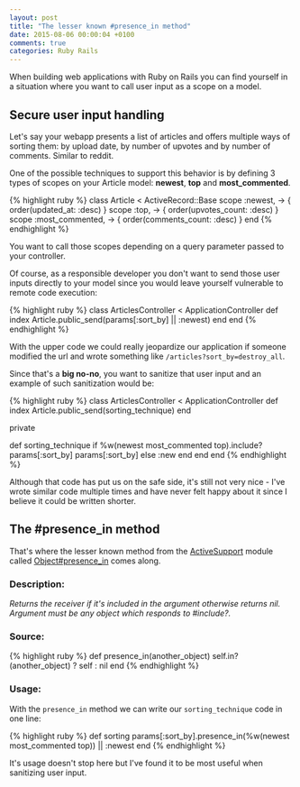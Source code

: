 ```yaml
---
layout: post
title: "The lesser known #presence_in method"
date: 2015-08-06 00:00:04 +0100
comments: true
categories: Ruby Rails
---
```


When building web applications with Ruby on Rails you can find yourself in a situation where you want to call user input as a scope on a model.

## Secure user input handling

Let's say your webapp presents a list of articles and offers multiple ways of sorting them: by upload date, by number of upvotes and by number of comments. Similar to reddit.


One of the possible techniques to support this behavior is by defining 3 types of scopes on your Article model: **newest**, **top** and **most_commented**.

{% highlight ruby %}
class Article < ActiveRecord::Base
  scope :newest, -> { order(updated_at: :desc) }
  scope :top, -> { order(upvotes_count: :desc) }
  scope :most_commented, -> { order(comments_count: :desc) }
end
{% endhighlight %}

You want to call those scopes depending on a query parameter passed to your controller.

Of course, as a responsible developer you don't want to send those user inputs directly to your model since you would leave yourself vulnerable to remote code execution:

{% highlight ruby %}
class ArticlesController < ApplicationController
  def index
    Article.public_send(params[:sort_by] || :newest)
  end
end
{% endhighlight %}

With the upper code we could really jeopardize our application if someone modified the url and wrote something like `/articles?sort_by=destroy_all`.

Since that's a **big no-no**, you want to sanitize that user input and an example of such sanitization would be:

{% highlight ruby %}
class ArticlesController < ApplicationController
  def index
    Article.public_send(sorting_technique)
  end

  private

  def sorting_technique
     if %w(newest most_commented top).include? params[:sort_by]
       params[:sort_by]
     else
       :new
     end
  end
end
{% endhighlight %}

Although that code has put us on the safe side, it's still not very nice - I've wrote similar code multiple times and have never felt happy about it since I believe it could be written shorter.

## The #presence_in method

That's where the lesser known method from the [ActiveSupport](http://guides.rubyonrails.org/active_support_core_extensions.html) module called [Object#presence_in](http://api.rubyonrails.org/classes/Object.html#method-i-presence_in) comes along.

### Description:

*Returns the receiver if it's included in the argument otherwise returns nil. Argument must be any object which responds to #include?.*

### Source:

{% highlight ruby %}
def presence_in(another_object)
  self.in?(another_object) ? self : nil
end
{% endhighlight %}

### Usage:

With the `presence_in` method we can write our `sorting_technique` code in one line:

{% highlight ruby %}
def sorting
  params[:sort_by].presence_in(%w(newest most_commented top)) || :newest
end
{% endhighlight %}

It's usage doesn't stop here but I've found it to be most useful when sanitizing user input.

